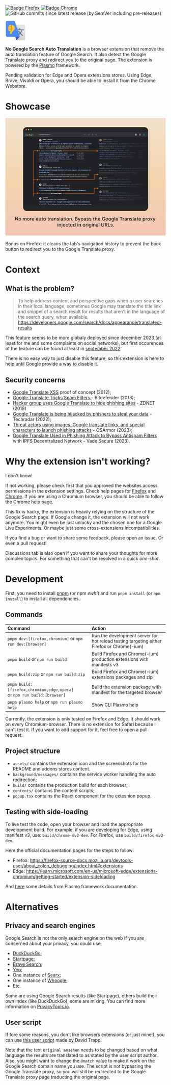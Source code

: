 [![Badge Firefox]][Firefox] [![Badge Chrome]][Chrome] ![GitHub commits since latest release (by SemVer including pre-releases)](https://img.shields.io/github/commits-since/lnoss/no-google-search-translation/latest/master?style=for-the-badge)

<p><img src="/assets/icon.png" height="64" alt="No Google Search Auto Translation Logo." title="Logo" /></p>

**No Google Search Auto Translation** is a browser extension that remove the auto translation feature of Google Search. It also detect the Google Translate proxy and redirect you to the original page. The extension is powered by the [Plasmo](https://docs.plasmo.com/) framework.

Pending validation for Edge and Opera extensions stores. Using Edge, Brave, Vivaldi or Opera, you should be able to install it from the Chrome Webstore.

[Chrome]: https://chromewebstore.google.com/detail/no-google-search-translat/kdibhchppeokcmdamhekocbnkjkodoii
[Badge Chrome]: https://img.shields.io/chrome-web-store/rating/kdibhchppeokcmdamhekocbnkjkodoii?label=Get%20on%20Chrome%20(and%20co.)&style=for-the-badge&logo=google-chrome&logoColor=white
[Firefox]: https://addons.mozilla.org/firefox/addon/no-google-search-translation/
[Badge Firefox]: https://img.shields.io/amo/rating/no-google-search-translation?label=Get%20on%20Firefox&style=for-the-badge&logo=firefoxbrowser&logoColor=white

# Showcase

![Screenshot of the extension in action](assets/showcase-1.jpg "Be gone Google Translated results!")

Bonus on Firefox: it cleans the tab's navigation history to prevent the back button to redirect you to the Google Translate proxy.

# Context

## What is the problem?

> To help address content and perspective gaps when a user searches in their local language, sometimes Google may translate the title link and snippet of a search result for results that aren't in the language of the search query, when available.
> https://developers.google.com/search/docs/appearance/translated-results

This feature seems to be more globaly deployed since december 2023 (at least for me and some complaints on social networks), but first occurences of the feature can be found at least in [september 2022](https://web.archive.org/web/20220918204136/https://developers.google.com/search/docs/appearance/translated-results).

There is no easy way to just disable this feature, so this extension is here to help until Google provide a way to disable it.

## Security concerns

- [Google Translate XSS](https://www.youtube.com/watch?v=Nk9jehNhqVc) proof of concept (2012);
- [ Google Translate Tricks Spam Filters ](https://www.bitdefender.com/blog/hotforsecurity/google-translate-tricks-spam-filters/) - Bitdefender (2013);
- [Hacker group uses Google Translate to hide phishing sites](https://www.zdnet.com/article/hacker-group-uses-google-translate-to-hide-phishing-sites/) - ZDNET (2019)
- [Google Translate is being hijacked by phishers to steal your data](https://www.techradar.com/news/google-translate-is-being-hijacked-by-phishers-to-steal-your-data) - Techradar (2022);
- [Threat actors using images, Google translate links, and special characters to launch phishing attacks](https://blog.osarmor.com/333/google-translate-used-in-phishing-attack/) - OSArmor (2023);
- [Google Translate Used in Phishing Attack to Bypass Antispam Filters](https://www.vadesecure.com/en/blog/new-phishing-attack-leverages-google-translate-and-ipfs-decentralized-network) with IPFS Decentralized Network - Vade Secure (2023).

# Why the extension isn't working?

I don't know! 

If not working, please check first that you approved the websites access permissions in the extension settings. Check help pages for [Firefox](https://support.mozilla.org/en-US/kb/manage-optional-permissions-extensions) and [Chrome](https://support.google.com/chrome_webstore/answer/2664769). If you are using a Chromium browser, you should be able to follow the Chrome help page.

This fix is hacky, the extension is heavily relying on the structure of the Google Search page. If Google change it, the extension will not work anymore. You might even be just unlucky and the chosen one for a Google Live Experiments. Or maybe just some cross-extensions incompatibilities.

If you find a bug or want to share some feedback, please open an issue. Or even a pull request!

Discussions tab is also open if you want to share your thoughts for more complex topics. For something that can't be resolved in a quick *one-shot*.

# Development

First, you need to install [pnpm](https://pnpm.io/) (or npm *ewh!*) and run `pnpm install` (or `npm install`) to install all dependencies.

## Commands

| Command                                                                   | Action                                                                               |
| :------------------------------------------------------------------------ | :----------------------------------------------------------------------------------- |
| `pnpm dev:[firefox,chromium]` or `npm run dev:[browser]`                    | Run the development server for hot reload testing targeting either Firefox or Chrome(-ium) |
| `pnpm build` or `npm run build`                                           | Build Firefox and Chrome(-ium) production extensions with manifests v3               |
| `pnpm build:zip` or `npm run build:zip`                                   | Build Firefox and Chrome(-ium) extensions packages and zip                           |
| `pnpm build:[firefox,chromium,edge,opera]` <br>or `npm run build:[browser]` | Build the extension package with manifest for the targeted browser                   |
| `pnpm plasmo help` or `npm run plasmo help`                               | Show CLI Plasmo help                                                                 |

Currently, the extension is only tested on Firefox and Edge. It should work on every Chromium-browser. There is no extension for Safari because I can't test it. If you want to add support for it, feel free to open a pull request.

## Project structure

- `assets/` contains the extension icon and the screenshots for the README and addons stores content.
- `background/messages/` contains the service worker handling the auto redirection;
- `build/` contains the production build for each browser;
- `contents/` contains the content scripts;
- `popup.tsx` contains the React component for the extesnion popup.

## Testing with side-loading

To live test the code, open your browser and load the appropriate development build. For example, if you are developing for Edge, using manifest v3, use: `build/chrome-mv3-dev`. For Firefox, use `build/firefox-mv2-dev`.

Here the official documentation pages for the steps to follow:
* Firefox: https://firefox-source-docs.mozilla.org/devtools-user/about_colon_debugging/index.html#extensions
* Edge: https://learn.microsoft.com/en-us/microsoft-edge/extensions-chromium/getting-started/extension-sideloading

And [here](https://docs.plasmo.com/framework/workflows/dev) some details from Plasmo framework documentation.

# Alternatives

## Privacy and search engines

Google Search is not the only search engine on the web If you are concerned about your privacy, you could use:
- [DuckDuckGo](https://duckduckgo.com/);
- [Startpage](https://www.startpage.com/);
- [Brave Search](https://search.brave.com/);
- [Yep](https://yep.com/);
- One instance of [Searx](https://searx.space/);
- One instance of [Whoogle](https://github.com/benbusby/whoogle-search#public-instances);
- Etc.

Some are using Google Search results (like Startpage), others build their own index (like DuckDuckGo), some are mixing. You can find more information on [PrivacyTools.io](https://www.privacytools.io/providers/search-engines/).

## User script

If fore some reasons, you don't like browsers extensions (or just mine!), you can use [this user script](https://support.google.com/websearch/thread/248354054?hl=en&msgid=248372536) made by David Trapp.

Note that the text `Original ansehen` needs to be changed based on what language the results are translated to as stated by the user script author. Also, you might want to change the `@match` value to make it work on the Google Search domain name you use. The script is not bypassing the Google Translate proxy, so you will still be redirected to the Google Translate proxy page traducting the original page.